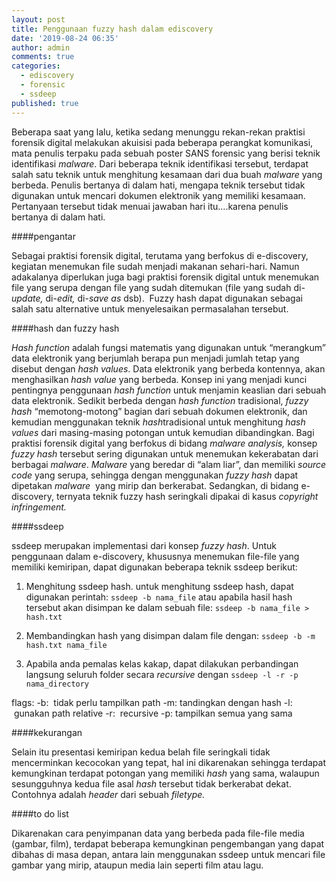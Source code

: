```yaml
---
layout: post
title: Penggunaan fuzzy hash dalam ediscovery
date: '2019-08-24 06:35'
author: admin
comments: true
categories:
  - ediscovery
  - forensic
  - ssdeep
published: true
---
```

Beberapa saat yang lalu, ketika sedang menunggu rekan-rekan praktisi forensik digital melakukan akuisisi pada beberapa perangkat komunikasi, mata penulis terpaku pada sebuah poster SANS forensic yang berisi teknik identifikasi <em>malware</em>. Dari beberapa teknik identifikasi tersebut, terdapat salah satu teknik untuk menghitung kesamaan dari dua buah <em>malware</em> yang berbeda. Penulis bertanya di dalam hati, mengapa teknik tersebut tidak digunakan untuk mencari dokumen elektronik yang memiliki kesamaan. Pertanyaan tersebut tidak menuai jawaban hari itu….karena penulis bertanya di dalam hati.

####pengantar

Sebagai praktisi forensik digital, terutama yang berfokus di e-discovery, kegiatan menemukan file sudah menjadi makanan sehari-hari. Namun adakalanya diperlukan juga bagi praktisi forensik digital untuk menemukan file yang serupa dengan file yang sudah ditemukan (file yang sudah di-<em>update, </em>di-<em>edit, </em>di-<em>save as­</em> dsb).  Fuzzy hash dapat digunakan sebagai salah satu alternative untuk menyelesaikan permasalahan tersebut.

####hash dan fuzzy hash

<em>Hash function </em>adalah fungsi matematis yang digunakan untuk “merangkum” data elektronik yang berjumlah berapa pun menjadi jumlah tetap yang disebut dengan <em>hash values</em>. Data elektronik yang berbeda kontennya, akan menghasilkan <em>hash value </em>yang berbeda. Konsep ini yang menjadi kunci pentingnya penggunaan <em>hash function </em>untuk menjamin keaslian dari sebuah data elektronik.
Sedikit berbeda dengan <em>hash function </em>tradisional,<em> fuzzy hash </em>“memotong-motong” bagian dari sebuah dokumen elektronik, dan kemudian menggunakan teknik <em>hash</em>tradisional untuk menghitung <em>hash values </em>dari masing-masing potongan untuk kemudian dibandingkan.
Bagi praktisi forensik digital yang berfokus di bidang <em>malware analysis, </em>konsep <em>fuzzy hash </em>tersebut sering digunakan untuk menemukan kekerabatan dari berbagai <em>malware</em>. <em>Malware</em> yang beredar di “alam liar”, dan memiliki <em>source code</em> yang serupa, sehingga dengan menggunakan <em>fuzzy hash </em>dapat dipetakan <em>malware </em> yang mirip dan berkerabat. Sedangkan, di bidang e-discovery, ternyata teknik fuzzy hash seringkali dipakai di kasus <em>copyright infringement.</em>

####ssdeep

ssdeep merupakan implementasi dari konsep <em>fuzzy hash</em>. Untuk penggunaan dalam e-discovery, khususnya menemukan file-file yang memiliki kemiripan, dapat digunakan beberapa teknik ssdeep berikut:
1. Menghitung ssdeep hash.
untuk menghitung ssdeep hash, dapat digunakan perintah:
  `ssdeep -b nama_file`
  atau apabila hasil hash tersebut akan disimpan ke dalam sebuah file:
  `ssdeep -b nama_file > hash.txt`

2. Membandingkan hash yang disimpan dalam file dengan:
  `ssdeep -b -m hash.txt nama_file`

3. Apabila anda pemalas kelas kakap, dapat dilakukan perbandingan langsung seluruh folder secara <em>recursive </em>dengan
`ssdeep -l -r -p nama_directory`

flags:
  -b:  tidak perlu tampilkan path
  -m: tandingkan dengan hash
  -l:  gunakan path relative
  -r:  recursive
  -p: tampilkan semua yang sama

####kekurangan

Selain itu presentasi kemiripan kedua belah file seringkali tidak mencerminkan kecocokan yang tepat, hal ini dikarenakan sehingga terdapat kemungkinan terdapat potongan yang memiliki <em>hash </em>yang sama, walaupun sesungguhnya kedua file asal <em>hash </em>tersebut tidak berkerabat dekat. Contohnya adalah <em>header </em>dari sebuah <em>filetype.</em>

####to do list

Dikarenakan cara penyimpanan data yang berbeda pada file-file media (gambar, film), terdapat beberapa kemungkinan pengembangan yang dapat dibahas di masa depan, antara lain menggunakan ssdeep untuk mencari file gambar yang mirip, ataupun media lain seperti film atau lagu.
